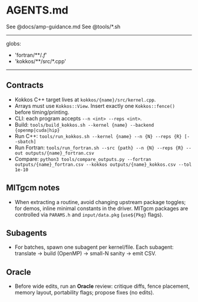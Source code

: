 # AGENTS.md

See @docs/amp-guidance.md
See @tools/*.sh

---
globs:
  - 'fortran/**/*.f*'
  - 'kokkos/**/src/*.cpp'
---

## Contracts

- Kokkos C++ target lives at `kokkos/{name}/src/kernel.cpp`.
- Arrays must use `Kokkos::View`. Insert exactly one `Kokkos::fence()` before timing/printing.
- CLI: each program accepts `--n <int> --reps <int>`.
- Build: `tools/build_kokkos.sh --kernel {name} --backend {openmp|cuda|hip}`
- Run C++: `tools/run_kokkos.sh --kernel {name} --n {N} --reps {R} [--sbatch]`
- Run Fortran: `tools/run_fortran.sh --src {path} --n {N} --reps {R} --out outputs/{name}_fortran.csv`
- Compare: `python3 tools/compare_outputs.py --fortran outputs/{name}_fortran.csv --kokkos outputs/{name}_kokkos.csv --tol 1e-10`

## MITgcm notes

- When extracting a routine, avoid changing upstream package toggles; for demos, inline minimal constants in the driver. MITgcm packages are controlled via `PARAMS.h` and `input/data.pkg` (`use${Pkg}` flags).

## Subagents

- For batches, spawn one subagent per kernel/file. Each subagent: translate → build (OpenMP) → small-N sanity → emit CSV.

## Oracle

- Before wide edits, run an **Oracle** review: critique diffs, fence placement, memory layout, portability flags; propose fixes (no edits).
